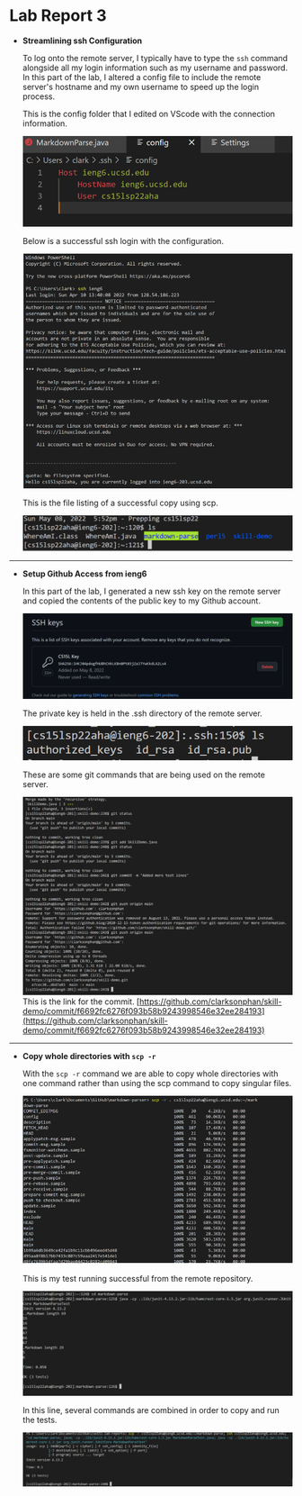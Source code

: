 # Lab Report 3

- **Streamlining ssh Configuration**
    
    To log onto the remote server, I typically have to type the `ssh` command alongside all my login information such as my username and password. In this part of the lab, I altered a config file to include the remote server's hostname and my own username to speed up the login process.

    
    This is the config folder that I edited on VScode with the connection information.

    ![config](config.PNG)

    Below is a successful ssh login with the configuration.

    ![config_login](config_login.PNG)

    This is the file listing of a successful copy using scp.

    ![scp_copy](scp_copy.PNG)
---
- **Setup Github Access from ieng6**

    In this part of the lab, I generated a new ssh key on the remote server and copied the contents of the public key to my Github account.

    ![pub_key](pub_key.PNG)

    The private key is held in the .ssh directory of the remote server.

    ![private_key](private_key.PNG)

    These are some git commands that are being used on the remote server.

    ![git_command](git_command2.PNG)
    This is the link for the commit.
    [https://github.com/clarksonphan/skill-demo/commit/f6692fc6276f093b58b9243998546e32ee284193](https://github.com/clarksonphan/skill-demo/commit/f6692fc6276f093b58b9243998546e32ee284193)

---
- **Copy whole directories with `scp -r`**

    With the `scp -r` command we are able to copy whole directories with one command rather than using the scp command to copy singular files. 

    ![scp_directory](scp_directory.PNG)

    This is my test running successful from the remote repository.

    ![scp_directory_test](scp_directory_test.PNG)

    In this line, several commands are combined in order to copy and run the tests.

    ![one_line](one_line.PNG)